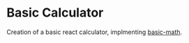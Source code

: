 # Basic Calculator

Creation of a basic react calculator, implmenting [basic-math](https://github.com/michaeldferns/basic-math). 
